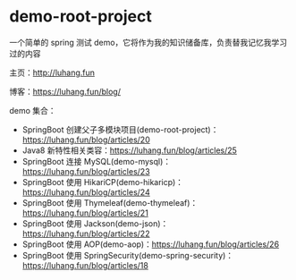 # demo-root-project
一个简单的 spring 测试 demo，它将作为我的知识储备库，负责替我记忆我学习过的内容

主页：http://luhang.fun

博客：https://luhang.fun/blog/

demo 集合：
- SpringBoot 创建父子多模块项目(demo-root-project)：https://luhang.fun/blog/articles/20
- Java8 新特性相关类容：https://luhang.fun/blog/articles/25
- SpringBoot 连接 MySQL(demo-mysql)：https://luhang.fun/blog/articles/23
- SpringBoot 使用 HikariCP(demo-hikaricp)：https://luhang.fun/blog/articles/24
- SpringBoot 使用 Thymeleaf(demo-thymeleaf)：https://luhang.fun/blog/articles/21
- SpringBoot 使用 Jackson(demo-json)：https://luhang.fun/blog/articles/22
- SpringBoot 使用 AOP(demo-aop)：https://luhang.fun/blog/articles/26
- SpringBoot 使用 SpringSecurity(demo-spring-security)：https://luhang.fun/blog/articles/18